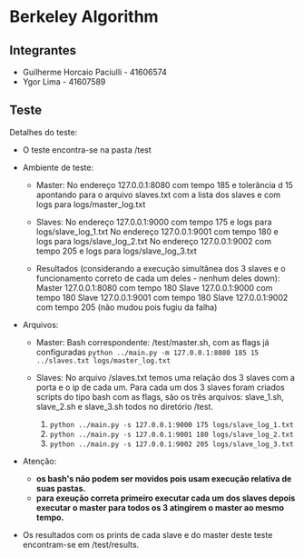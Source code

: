 # Berkeley Algorithm

## Integrantes
* Guilherme Horcaio Paciulli - 41606574
* Ygor Lima - 41607589

## Teste
Detalhes do teste:

* O teste encontra-se na pasta /test

* Ambiente de teste:
    - Master:
      No endereço 127.0.0.1:8080 com tempo 185 e tolerância d 15 apontando para
      o arquivo slaves.txt com a lista dos slaves e com logs para
      logs/master_log.txt
    - Slaves:
      No endereço 127.0.0.1:9000 com tempo 175 e logs para logs/slave_log_1.txt
      No endereço 127.0.0.1:9001 com tempo 180 e logs para logs/slave_log_2.txt
      No endereço 127.0.0.1:9002 com tempo 205 e logs para logs/slave_log_3.txt

    - Resultados (considerando a execução simultânea dos 3 slaves e o
      funcionamento correto de cada um deles - nenhum deles down):
      Master 127.0.0.1:8080 com tempo 180
      Slave  127.0.0.1:9000 com tempo 180
      Slave  127.0.0.1:9001 com tempo 180
      Slave  127.0.0.1:9002 com tempo 205 (não mudou pois fugiu da falha)

* Arquivos:
    - Master: Bash correspondente: /test/master.sh, com as flags já
      configuradas
      ```python ../main.py -m 127.0.0.1:8080 185 15 ../slaves.txt logs/master_log.txt```

    - Slaves: No arquivo /slaves.txt temos uma relação dos 3 slaves com a porta
      e o ip de cada um. Para cada um dos 3 slaves foram criados scripts do
      tipo bash com as flags, são os três arquivos: slave_1.sh, slave_2.sh e
      slave_3.sh todos no diretório /test.
        1. ```python ../main.py -s 127.0.0.1:9000 175 logs/slave_log_1.txt```
        2. ```python ../main.py -s 127.0.0.1:9001 180 logs/slave_log_2.txt```
        3. ```python ../main.py -s 127.0.0.1:9002 205 logs/slave_log_3.txt```

* Atenção:
    - **os bash's não podem ser movidos pois usam execução relativa de suas
      pastas.**
    - **para exeução correta primeiro executar cada um dos slaves depois executar
      o master para todos os 3 atingirem o master ao mesmo tempo.**

* Os resultados com os prints de cada slave e do master deste teste
  encontram-se em /test/results.
